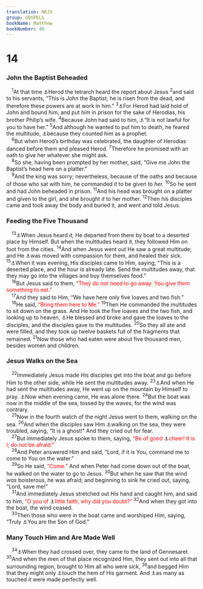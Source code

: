 ```yaml
---
translation: NKJV
group: GOSPELS
bookName: Matthew 
bookNumber: 40
---
```


<div class="title"><h1>14</h1><h3>John the Baptist Beheaded</h3></div>
<span class="verse mat_14_1"> <sup>1</sup>At that time <a data-toggle="tooltip" data-placement="bottom" title="Mark 6:14–29; Luke 9:7–9">⚓</a>Herod the tetrarch heard the report about Jesus </span>
<span class="verse mat_14_2"><sup>2</sup>and said to his servants, “This is John the Baptist; he is risen from the dead, and therefore these powers are at work in him.” </span>
<span class="verse mat_14_3"><sup>3</sup><a data-toggle="tooltip" data-placement="bottom" title="Matt. 4:12; Mark 6:17; Luke 3:19, 20">⚓</a>For Herod had laid hold of John and bound him, and put <i>him</i> in prison for the sake of Herodias, his brother Philip’s wife. </span>
<span class="verse mat_14_4"><sup>4</sup>Because John had said to him, <a data-toggle="tooltip" data-placement="bottom" title="Lev. 18:16; 20:21">⚓</a>“It is not lawful for you to have her.” </span>
<span class="verse mat_14_5"><sup>5</sup>And although he wanted to put him to death, he feared the multitude, <a data-toggle="tooltip" data-placement="bottom" title="Matt. 21:26; Luke 20:6">⚓</a>because they counted him as a prophet.<br/></span>
<span class="verse mat_14_6"> <sup>6</sup>But when Herod’s birthday was celebrated, the daughter of Herodias danced before them and pleased Herod. </span>
<span class="verse mat_14_7"><sup>7</sup>Therefore he promised with an oath to give her whatever she might ask.<br/></span>
<span class="verse mat_14_8"> <sup>8</sup>So she, having been prompted by her mother, said, “Give me John the Baptist’s head here on a platter.”<br/></span>
<span class="verse mat_14_9"> <sup>9</sup>And the king was sorry; nevertheless, because of the oaths and because of those who sat with him, he commanded <i>it</i> to be given to <i>her.</i></span>
<span class="verse mat_14_10"><sup>10</sup>So he sent and had John beheaded in prison. </span>
<span class="verse mat_14_11"><sup>11</sup>And his head was brought on a platter and given to the girl, and she brought <i>it</i> to her mother. </span>
<span class="verse mat_14_12"><sup>12</sup>Then his disciples came and took away the body and buried it, and went and told Jesus.<br/></span>
<div class="title"><h3>Feeding the Five Thousand</h3></div>
<span class="verse mat_14_13"> <sup>13</sup><a data-toggle="tooltip" data-placement="bottom" title="Matt. 10:23; 12:15; Mark 6:32–44; Luke 9:10–17; John 6:1, 2">⚓</a>When Jesus heard <i>it,</i> He departed from there by boat to a deserted place by Himself. But when the multitudes heard it, they followed Him on foot from the cities. </span>
<span class="verse mat_14_14"><sup>14</sup>And when Jesus went out He saw a great multitude; and He <a data-toggle="tooltip" data-placement="bottom" title="Matt. 9:36; Mark 6:34">⚓</a>was moved with compassion for them, and healed their sick. </span>
<span class="verse mat_14_15"><sup>15</sup><a data-toggle="tooltip" data-placement="bottom" title="Mark 6:35; Luke 9:12">⚓</a>When it was evening, His disciples came to Him, saying, “This is a deserted place, and the hour is already late. Send the multitudes away, that they may go into the villages and buy themselves food.”<br/></span>
<span class="verse mat_14_16"> <sup>16</sup>But Jesus said to them, <font color="red">“They do not need to go away. You give them something to eat.”</font><br/></span>
<span class="verse mat_14_17"> <sup>17</sup>And they said to Him, “We have here only five loaves and two fish.”<br/></span>
<span class="verse mat_14_18"> <sup>18</sup>He said, <font color="red">“Bring them here to Me.”</font></span>
<span class="verse mat_14_19"><sup>19</sup>Then He commanded the multitudes to sit down on the grass. And He took the five loaves and the two fish, and looking up to heaven, <a data-toggle="tooltip" data-placement="bottom" title="1 Sam. 9:13; Matt. 15:36; 26:26; Mark 6:41; 8:7; 14:22; Luke 24:30; Acts 27:35; (Rom. 14:6)">⚓</a>He blessed and broke and gave the loaves to the disciples; and the disciples gave to the multitudes. </span>
<span class="verse mat_14_20"><sup>20</sup>So they all ate and were filled, and they took up twelve baskets full of the fragments that remained. </span>
<span class="verse mat_14_21"><sup>21</sup>Now those who had eaten were about five thousand men, besides women and children.<br/></span>
<div class="title"><h3>Jesus Walks on the Sea</h3></div>
<span class="verse mat_14_22"> <sup>22</sup>Immediately Jesus made His disciples get into the boat and go before Him to the other side, while He sent the multitudes away. </span>
<span class="verse mat_14_23"><sup>23</sup><a data-toggle="tooltip" data-placement="bottom" title="Mark 6:46; Luke 9:28; John 6:15">⚓</a>And when He had sent the multitudes away, He went up on the mountain by Himself to pray. <a data-toggle="tooltip" data-placement="bottom" title="John 6:16">⚓</a>Now when evening came, He was alone there. </span>
<span class="verse mat_14_24"><sup>24</sup>But the boat was now in the middle of the sea, tossed by the waves, for the wind was contrary.<br/></span>
<span class="verse mat_14_25"> <sup>25</sup>Now in the fourth watch of the night Jesus went to them, walking on the sea. </span>
<span class="verse mat_14_26"><sup>26</sup>And when the disciples saw Him <a data-toggle="tooltip" data-placement="bottom" title="Job 9:8">⚓</a>walking on the sea, they were troubled, saying, “It is a ghost!” And they cried out for fear.<br/></span>
<span class="verse mat_14_27"> <sup>27</sup>But immediately Jesus spoke to them, saying, <font color="red">“Be of good </font><a data-toggle="tooltip" data-placement="bottom" title="Acts 23:11; 27:22, 25, 36">⚓</a><font color="red">cheer! It is I; do not be afraid.”</font><br/></span>
<span class="verse mat_14_28"> <sup>28</sup>And Peter answered Him and said, “Lord, if it is You, command me to come to You on the water.”<br/></span>
<span class="verse mat_14_29"> <sup>29</sup>So He said, <font color="red">“Come.”</font> And when Peter had come down out of the boat, he walked on the water to go to Jesus. </span>
<span class="verse mat_14_30"><sup>30</sup>But when he saw that the wind <i>was</i> boisterous, he was afraid; and beginning to sink he cried out, saying, “Lord, save me!”<br/></span>
<span class="verse mat_14_31"> <sup>31</sup>And immediately Jesus stretched out <i>His</i> hand and caught him, and said to him, <font color="red">“O you of </font><a data-toggle="tooltip" data-placement="bottom" title="Matt. 6:30; 8:26">⚓</a><font color="red">little faith, why did you doubt?”</font></span>
<span class="verse mat_14_32"><sup>32</sup>And when they got into the boat, the wind ceased.<br/></span>
<span class="verse mat_14_33"> <sup>33</sup>Then those who were in the boat came and worshiped Him, saying, “Truly <a data-toggle="tooltip" data-placement="bottom" title="Ps. 2:7; Matt. 16:16; 26:63; Mark 1:1; Luke 4:41; John 1:49; 6:69; 11:27; Acts 8:37; Rom. 1:4">⚓</a>You are the Son of God.”<br/></span>
<div class="title"><h3>Many Touch Him and Are Made Well</h3></div>
<span class="verse mat_14_34"> <sup>34</sup><a data-toggle="tooltip" data-placement="bottom" title="Mark 6:53; Luke 5:1">⚓</a>When they had crossed over, they came to the land of Gennesaret. </span>
<span class="verse mat_14_35"><sup>35</sup>And when the men of that place recognized Him, they sent out into all that surrounding region, brought to Him all who were sick, </span>
<span class="verse mat_14_36"><sup>36</sup>and begged Him that they might only <a data-toggle="tooltip" data-placement="bottom" title="(Mark 5:24–34)">⚓</a>touch the hem of His garment. And <a data-toggle="tooltip" data-placement="bottom" title="Matt. 9:20; Mark 3:10; (Luke 6:19); Acts 19:12">⚓</a>as many as touched <i>it</i> were made perfectly well.<br/></span>

